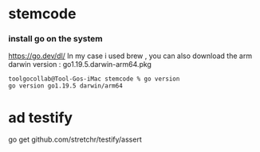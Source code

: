 # stemcode

### install go on the system
https://go.dev/dl/
In my case i used brew , you can also download the arm darwin version : go1.19.5.darwin-arm64.pkg
```
toolgocollab@Tool-Gos-iMac stemcode % go version
go version go1.19.5 darwin/arm64
```

# ad testify 
go get github.com/stretchr/testify/assert